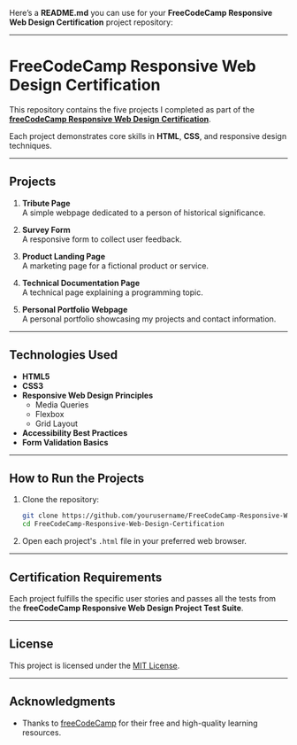 
Here’s a **README.md** you can use for your **FreeCodeCamp Responsive Web Design Certification** project repository:

---

# FreeCodeCamp Responsive Web Design Certification

This repository contains the five projects I completed as part of the **[freeCodeCamp Responsive Web Design Certification](https://www.freecodecamp.org/learn/2022/responsive-web-design/)**.

Each project demonstrates core skills in **HTML**, **CSS**, and responsive design techniques.

---

## Projects

1. **Tribute Page**  
   A simple webpage dedicated to a person of historical significance.  
   

2. **Survey Form**  
   A responsive form to collect user feedback.  
  
3. **Product Landing Page**  
   A marketing page for a fictional product or service.  
  

4. **Technical Documentation Page**  
   A technical page explaining a programming topic.  
   
5. **Personal Portfolio Webpage**  
   A personal portfolio showcasing my projects and contact information.  
 
---

## Technologies Used

- **HTML5**
- **CSS3**
- **Responsive Web Design Principles**
  - Media Queries
  - Flexbox
  - Grid Layout
- **Accessibility Best Practices**
- **Form Validation Basics**

---

## How to Run the Projects

1. Clone the repository:

   ```bash
   git clone https://github.com/yourusername/FreeCodeCamp-Responsive-Web-Design-Certification.git
   cd FreeCodeCamp-Responsive-Web-Design-Certification
   ```

2. Open each project's `.html` file in your preferred web browser.

---

## Certification Requirements

Each project fulfills the specific user stories and passes all the tests from the **freeCodeCamp Responsive Web Design Project Test Suite**.

---

## License

This project is licensed under the [MIT License](LICENSE).

---

## Acknowledgments

- Thanks to [freeCodeCamp](https://www.freecodecamp.org/) for their free and high-quality learning resources.

